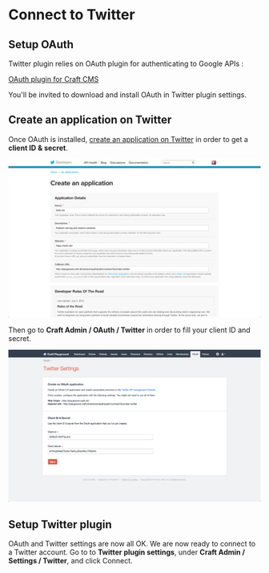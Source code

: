 # Connect to Twitter

## Setup OAuth

Twitter plugin relies on OAuth plugin for authenticating to Google APIs :

[OAuth plugin for Craft CMS](https://dukt.net/craft/oauth)

You'll be invited to download and install OAuth in Twitter plugin settings.


## Create an application on Twitter

Once OAuth is installed, [create an application on Twitter](https://dev.twitter.com/apps) in order to get a **client ID & secret**.

![Twitter OAuth](assets/craft-oauth-twitter-app.png)

Then go to **Craft Admin / OAuth / Twitter** in order to fill your client ID and secret.

![Twitter OAuth settings](assets/craft-oauth-twitter-settings.png)

## Setup Twitter plugin

OAuth and Twitter settings are now all OK. We are now ready to connect to a Twitter account.
Go to to **Twitter plugin settings**, under **Craft Admin / Settings / Twitter**, and click Connect.